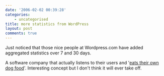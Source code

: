 ```yaml
---
date: '2006-02-02 00:39:28'
categories:
    - uncategorised
title: more statistics from WordPress
layout: post
comments: true
---
```


Just noticed that those nice people at Wordpress.com have added
aggregated statistics over 7 and 30 days.

A software company that actually listens to their users and '[eats their
own dog food](http://en.wikipedia.org/wiki/Eat_one's_own_dog_food)'.
Interesting concept but I don't think it will ever take off.
